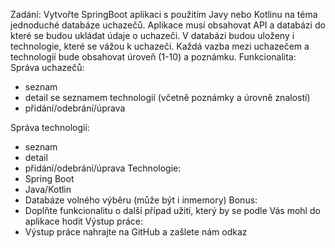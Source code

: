 Zadání:
Vytvořte SpringBoot aplikaci s použitím Javy nebo Kotlinu na téma jednoduché databáze uchazečů.
Aplikace musí obsahovat API a databázi do které se budou ukládat údaje o uchazeči. V databázi budou
uloženy i technologie, které se vážou k uchazeči. Každá vazba mezi uchazečem a technologií bude
obsahovat úroveň (1-10) a poznámku.
Funkcionalita:
Správa uchazečů:
- seznam
- detail se seznamem technologií (včetně poznámky a úrovně znalostí)
- přidání/odebrání/úprava

Správa technologií:
- seznam  
- detail
- přidání/odebrání/úprava
  Technologie:
- Spring Boot
- Java/Kotlin
- Databáze volného výběru (může být i inmemory)
  Bonus:
- Doplňte funkcionalitu o další případ užití, který by se podle Vás mohl do aplikace hodit
  Výstup práce:
- Výstup práce nahrajte na GitHub a zašlete nám odkaz 